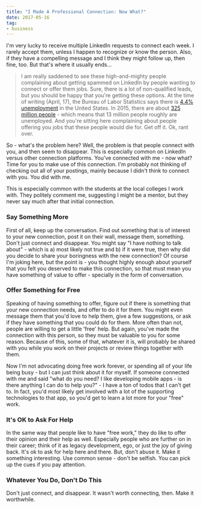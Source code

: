```yaml
---
title: "I Made A Professional Connection: Now What?"
date: 2017-05-16
tag:
- business
---
```

I'm very lucky to receive multiple LinkedIn requests to connect each week. I rarely accept them, unless I happen to recognize or know the person.  Also, if they have a compelling message and I think they might follow up, then fine, too.  But that's where it usually ends...

<!--more-->

> I am really saddened to see these high-and-mighty people complaining about getting spammed on LinkedIn by people wanting to connect or offer them jobs.  Sure, there is a lot of non-qualified leads, but you should be happy that you're getting these options.  At the time of writing (April, 17), the Bureau of Labor Statistics says there is [4.4% unemployment](https://data.bls.gov/timeseries/LNS14000000) in the United States.  In 2015, there are about [325 million people](https://www.census.gov/popclock/) - which means that 13 million people roughly are unemployed.  And you're sitting here complaining about people offering you jobs that these people would die for.  Get off it.  Ok, rant over.

So - what's the problem here?  Well, the problem is that people connect with you, and then seem to disappear.  This is especially common on LinkedIn versus other connection platforms.  You've connected with me - now what?  Time for you to make use of this connection.  I'm probably not thinking of checking out all of your postings, mainly because I didn't think to connect with you.  You did with me. 

This is especially common with the students at the local colleges I work with.  They politely comment me, suggesting I might be a mentor, but they never say much after that initial connection.

### Say Something More

First of all, keep up the conversation.  Find out something that is of interest to your new connection, post it on their wall, message them, something.  Don't just connect and disappear.  You might say "I have nothing to talk about" - which is a) most likely not true and b) if it were true, then why did you decide to share your boringness with the new connection? Of course I'm joking here, but the point is - you thought highly enough about yourself that you felt you deserved to make this connection, so that must mean you have something of value to offer - specially in the form of conversation.

### Offer Something for Free

Speaking of having something to offer, figure out if there is something that your new connection needs, and offer to do it for them.  You might even message them that you'd love to help them, give a few suggestions, or ask if they have something that you could do for them.  More often than not, people are willing to get a little 'free' help.  But again, you've made the connection with this person, so they must be valuable to you for some reason.  Because of this, some of that, whatever it is, will probably be shared with you while you work on their projects or review things together with them.  

Now I'm not advocating doing free work forever, or spending all of your life being busy - but I can just think about it for myself.  If someone connected with me and said "what do you need? I like developing mobile apps - is there anything I can do to help you?" - I have a ton of todos that I can't get to.  In fact, you'd most likely get involved with a lot of the supporting technologies to that app, so you'd get to learn a lot more for your "free" work.  

### It's OK to Ask For Help

In the same way that people like to have "free work," they do like to offer their opinion and their help as well.  Especially people who are further on in their career; think of it as legacy development, ego, or just the joy of giving back.  It's ok to ask for help here and there.  But, don't abuse it.  Make it something interesting.  Use common sense - don't be selfish.  You can pick up the cues if you pay attention.

### Whatever You Do, Don't Do This

Don't just connect, and disappear.  It wasn't worth connecting, then.  Make it worthwhile.
